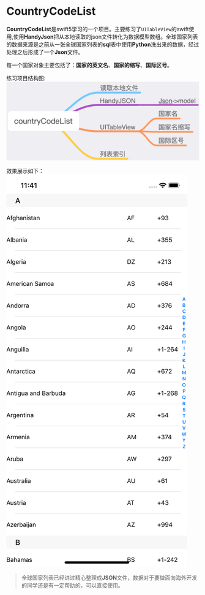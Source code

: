 # CountryCodeList
**CountryCodeList**是swift5学习的一个项目。主要练习了`UITableView`的swift使用,使用**HandyJson**把从本地读取的json文件转化为数据模型数组。全球国家列表的数据来源是之前从一张全球国家列表的**sql**表中使用**Python**洗出来的数据，经过处理之后形成了一个**Json**文件。

每一个国家对象主要包括了：**国家的英文名**、**国家的缩写**、**国际区号**。

练习项目结构图:
![countryCodeList](countryCodeList.png)

效果展示如下：
![国家列表](screenshot.png)

>全球国家列表已经进过精心整理成**JSON**文件，数据对于要做面向海外开发的同学还是有一定帮助的，可以直接使用。
